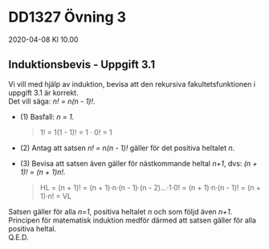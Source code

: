 # DD1327 Övning 3
2020-04-08 Kl 10.00

## Induktionsbevis - Uppgift 3.1 
Vi vill med hjälp av induktion, bevisa att den rekursiva fakultetsfunktionen i uppgift 3.1 är korrekt. <br>
Det vill säga: *n! = n(n - 1)!*.
- (1) Basfall: *n = 1.*
   >  1! = 1(1 - 1)! = 1 · 0! = 1
- (2) Antag att satsen *n! = n(n - 1)!* gäller för det positiva heltalet *n*.

- (3) Bevisa att satsen även gäller för nästkommande heltal *n+1*, dvs: *(n + 1)! = (n + 1)n!.*

  > HL = (n + 1)! = (n + 1)·n·(n - 1)·(n - 2)...·1·0! = (n + 1)·n·(n - 1)! = (n + 1)·n! = VL 

Satsen gäller för alla *n=1*, positiva heltalet *n* och som följd även *n+1*. Principen för matematisk induktion medför därmed att satsen gäller för alla positiva heltal. <br>
Q.E.D.
